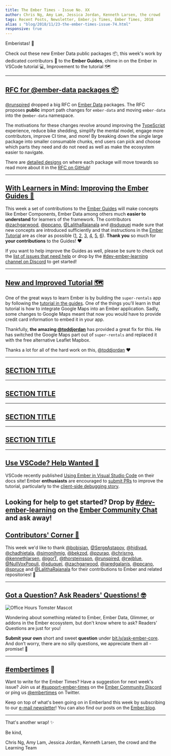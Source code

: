 ```yaml
---
title: The Ember Times - Issue No. XX
author: Chris Ng, Amy Lam, Jessica Jordan, Kenneth Larsen, the crowd
tags: Recent Posts, Newsletter, Ember.js Times, Ember Times, 2018
alias : "blog/2018/11/23-the-ember-times-issue-74.html"
responsive: true
---
```


<SAYING-HELLO-IN-YOUR-FAVORITE-LANGUAGE> Emberistas! 🐹

Check out these new Ember Data public packages 📦, 
this week's work by dedicated contributors 💪 to the **Ember Guides**, 
chime in on the Ember in VSCode tutorial 💻,
Improvement to the tutorial 🗺️
<SOME-INTRO-HERE-TO-KEEP-THEM-SUBSCRIBERS-READING>

---
## [RFC for @ember-data packages 📦](https://github.com/emberjs/rfcs/pull/395)

[@runspired](www.github.com/runspired) dropped a big RFC on [Ember Data](https://github.com/emberjs/data) packages. The RFC proposes **public** import path changes for `ember-data` and moving `ember-data` into the `@ember-data` namespace.

The motivations for these changes revolve around improving the [TypeScript](https://www.typescriptlang.org/) experience, reduce bike shedding, simplify the mental model, engage more contributors, improve CI time, and more! By breaking down the single large package into smaller consumable chunks, end users can pick and choose which parts they need and do not need as well as make the ecosystem easier to navigate.

There are [detailed designs](https://github.com/runspired/rfcs/blob/ember-data-packages-rfc/text/0000-ember-data-packages.md#detailed-design) on where each package will move towards so read more about it in the [RFC on GitHub](https://github.com/runspired/rfcs/blob/ember-data-packages-rfc/text/0000-ember-data-packages.md)!

---

## [With Learners in Mind: Improving the Ember Guides 🐹](https://discordapp.com/channels/480462759797063690/480777444203429888)

This week a set of contributions to the [Ember Guides](https://github.com/ember-learn/guides-source/) will make concepts like Ember Components, Ember Data among others much **easier to understand** for learners of the framework. The contributors [@zachgarwood](https://github.com/zachgarwood), [@ppcano](https://github.com/ppcano), [@LalithaRajanala](https://github.com/LalithaRajanala) and [@sduquej](https://github.com/sduquej) made sure that new concepts are introduced sufficiently and that instructions in the [Ember Tutorial](https://guides.emberjs.com/release/tutorial/ember-cli/) are as clear as possible ([1](https://github.com/ember-learn/guides-source/pull/284), [2](https://github.com/ember-learn/guides-source/pull/283), [3](https://github.com/ember-learn/guides-source/pull/282), [4](https://github.com/ember-learn/guides-source/pull/280), [5](https://github.com/ember-learn/guides-source/pull/240), [6](https://github.com/ember-learn/guides-source/pull/222)). **Thank you** so much for **your contributions** to the Guides! ❤️

If you want to help improve the Guides as well, please be sure to check out the [list of issues that need help](https://help-wanted.emberjs.com/learning?query=guides) or drop by the [#dev-ember-learning channel on Discord](https://discordapp.com/channels/480462759797063690/480777444203429888) to get started!

---

## [New and Improved Tutorial 🗺️](https://guides.emberjs.com/release/tutorial/ember-cli/)
One of the great ways to learn Ember is by building the `super-rentals` app by following the [tutorial in the guides](https://guides.emberjs.com/release/tutorial/ember-cli/). One of the things you’ll learn in that tutorial is how to integrate Google Maps into an Ember application. Sadly, some changes to Google Maps meant that now you would have to provide credit card information to embed it in your app.

Thankfully, **the amazing [@toddjordan](https://github.com/toddjordan)** has provided a great fix for this. He has switched the Google Maps part out of `super-rentals` and replaced it with the free alternative Leaflet Mapbox.

Thanks a lot for all of the hard work on this, [@toddjordan](https://github.com/toddjordan) ❤️

---

## [SECTION TITLE](#section-url)


---

## [SECTION TITLE](#section-url)


---

## [SECTION TITLE](#section-url)


---

## [SECTION TITLE](#section-url)


---

## [Use VSCode? Help Wanted 🚧](https://github.com/Microsoft/vscode-docs/issues/1509#issuecomment-440084989)

VSCode recently published [Using Ember in Visual Studio Code](https://code.visualstudio.com/docs/nodejs/emberjs-tutorial) on their docs site! Ember **enthusiasts** are encouraged to [submit PRs](https://github.com/Microsoft/vscode-docs/issues/1509#issuecomment-440084989) to improve the tutorial, particularly to the [client-side debugging story](https://github.com/Microsoft/vscode-docs/blob/master/docs/nodejs/emberjs-tutorial.md#common-questions).

Looking for help to get started? Drop by [#dev-ember-learning](https://discordapp.com/channels/480462759797063690/480777444203429888) on the [Ember Community Chat](https://discordapp.com/invite/zT3asNS) and ask away!
---


## [Contributors' Corner 👏](https://guides.emberjs.com/release/contributing/repositories/)

<p>This week we'd like to thank <a href="https://github.com/bobisjan" target="gh-user">@bobisjan</a>, <a href="https://github.com/SergeAstapov" target="gh-user">@SergeAstapov</a>, <a href="https://github.com/hjdivad" target="gh-user">@hjdivad</a>, <a href="https://github.com/chadhietala" target="gh-user">@chadhietala</a>, <a href="https://github.com/simonihmig" target="gh-user">@simonihmig</a>, <a href="https://github.com/bekzod" target="gh-user">@bekzod</a>, <a href="https://github.com/pzuraq" target="gh-user">@pzuraq</a>, <a href="https://github.com/chrisrng" target="gh-user">@chrisrng</a>, <a href="https://github.com/kennethlarsen" target="gh-user">@kennethlarsen</a>, <a href="https://github.com/igorT" target="gh-user">@igorT</a>, <a href="https://github.com/thorsteinsson" target="gh-user">@thorsteinsson</a>, <a href="https://github.com/runspired" target="gh-user">@runspired</a>, <a href="https://github.com/rwjblue" target="gh-user">@rwjblue</a>, <a href="https://github.com/NullVoxPopuli" target="gh-user">@NullVoxPopuli</a>, <a href="https://github.com/sduquej" target="gh-user">@sduquej</a>, <a href="https://github.com/zachgarwood" target="gh-user">@zachgarwood</a>, <a href="https://github.com/jaredgalanis" target="gh-user">@jaredgalanis</a>, <a href="https://github.com/ppcano" target="gh-user">@ppcano</a>, <a href="https://github.com/spruce" target="gh-user">@spruce</a> and <a href="https://github.com/LalithaRajanala" target="gh-user">@LalithaRajanala</a> for their contributions to Ember and related repositories! 💖</p>

---

## [Got a Question? Ask Readers' Questions! 🤓](https://docs.google.com/forms/d/e/1FAIpQLScqu7Lw_9cIkRtAiXKitgkAo4xX_pV1pdCfMJgIr6Py1V-9Og/viewform)

<div class="blog-row">
  <img class="float-right small transparent padded" alt="Office Hours Tomster Mascot" title="Readers' Questions" src="/images/tomsters/officehours.png" />

  <p>Wondering about something related to Ember, Ember Data, Glimmer, or addons in the Ember ecosystem, but don't know where to ask? Readers’ Questions are just for you!</p>

<p><strong>Submit your own</strong> short and sweet <strong>question</strong> under <a href="https://bit.ly/ask-ember-core" target="rq">bit.ly/ask-ember-core</a>. And don’t worry, there are no silly questions, we appreciate them all - promise! 🤞</p>

</div>

---

## [#embertimes](https://emberjs.com/blog/tags/newsletter.html) 📰

Want to write for the Ember Times? Have a suggestion for next week's issue? Join us at [#support-ember-times](https://discordapp.com/channels/480462759797063690/485450546887786506) on the [Ember Community Discord](https://discordapp.com/invite/zT3asNS) or ping us [@embertimes](https://twitter.com/embertimes) on Twitter. 

Keep on top of what's been going on in Emberland this week by subscribing to our [e-mail newsletter](https://the-emberjs-times.ongoodbits.com/)! You can also find our posts on the [Ember blog](https://emberjs.com/blog/tags/newsletter.html).

---

That's another wrap! ✨

Be kind,

Chris Ng, Amy Lam, Jessica Jordan, Kenneth Larsen, the crowd and the Learning Team
